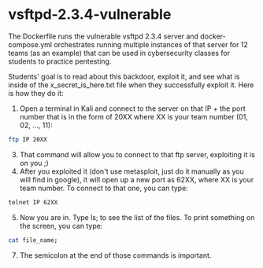 # vsftpd-2.3.4-vulnerable

The Dockerfile runs the vulnerable vsftpd 2.3.4 server and docker-compose.yml orchestrates running multiple instances of that server for 12 teams (as an example) that can be used in cybersecurity classes for students to practice pentesting. 

Students' goal is to read about this backdoor, exploit it, and see what is inside of the x_secret_is_here.txt file when they successfully exploit it. Here is how they do it:

1. Open a terminal in Kali and connect to the server on that IP + the port number that is in the form of 20XX where XX is your team number (01, 02, ..., 11):
```sh
ftp IP 20XX
```
3. That command will allow you to connect to that ftp server, exploiting it is on you ;)
4. After you exploited it (don't use metasploit, just do it manually as you will find in google), it will open up a new port as 62XX, where XX is your team number. To connect to that one, you can type:
```sh
telnet IP 62XX
```
5. Now you are in. Type ls; to see the list of the files. To print something on the screen, you can type:
```sh
cat file_name;
```
7. The semicolon at the end of those commands is important.